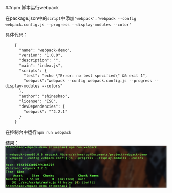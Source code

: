 ##npm 脚本运行webpack

在package.json中的`script`中添加`'webpack':'webpack --config webpack.config.js --progress --display-modules --color'`

具体代码：
```
    {
      "name": "webpack-demo",
      "version": "1.0.0",
      "description": "",
      "main": "index.js",
      "scripts": {
        "test": "echo \"Error: no test specified\" && exit 1",
        "webpack":"webpack --config webpack.config.js --progress --display-modules --colors"
      },
      "author": "shineshao",
      "license": "ISC",
      "devDependencies": {
        "webpack": "^2.2.1"
      }
    }
```
    
在控制台中运行`npm run webpack`

结果：
![npm 脚本运行webpack](https://github.com//freeshineit/webpack-demo/blob/master/readme-images/2FEFCDDE-88E7-46D3-9B7D-E273620FAD67.png?raw=true)

